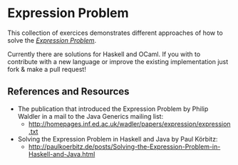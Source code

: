 # Expression Problem

This collection of exercices demonstrates different approaches of how to solve the [_Expression Problem_](http://homepages.inf.ed.ac.uk/wadler/papers/expression/expression.txt).

Currently there are solutions for Haskell and OCaml. If you with to contribute with a new language or improve the existing implementation just fork & make a pull request!


## References and Resources

- The publication that introduced the Expression Problem by Philip Waldler in a mail to the Java Generics mailing list:
  - <http://homepages.inf.ed.ac.uk/wadler/papers/expression/expression.txt>
- Solving the Expression Problem in Haskell and Java by Paul Körbitz:
  - <http://paulkoerbitz.de/posts/Solving-the-Expression-Problem-in-Haskell-and-Java.html>

